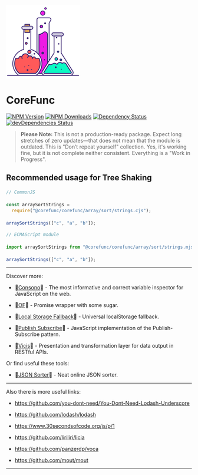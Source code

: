 ![CoreFunc](docs/img/logo_200.png?raw=true "CoreFunc")

# CoreFunc

[![NPM Version](https://img.shields.io/npm/v/@corefunc/corefunc.svg?style=flat)]()
[![NPM Downloads](https://img.shields.io/npm/dt/@corefunc/corefunc.svg?style=flat)]()
[![Dependency Status](https://david-dm.org/@corefunc/corefunc.svg)](https://david-dm.org/@corefunc/corefunc)
[![devDependencies Status](https://david-dm.org/@corefunc/corefunc/dev-status.svg)](https://david-dm.org/@corefunc/corefunc?type=dev)

> **Please Note:** This is not a production-ready package. Expect long stretches of zero updates—that does not mean that the module is outdated. This is "Don’t repeat yourself" collection. Yes, it's working fine, but it is not complete neither consistent. Everything is a "Work in Progress".

## Recommended usage for Tree Shaking

```javascript
// CommonJS

const arraySortStrings =
  require("@corefunc/corefunc/array/sort/strings.cjs");

arraySortStrings(["c", "a", "b"]);
```

```javascript
// ECMAScript module

import arraySortStrings from "@corefunc/corefunc/array/sort/strings.mjs";

arraySortStrings(["c", "a", "b"]);
```

---

Discover more:

-   🔎[Consono](https://consono.js.org)🔎 -
The most informative and correct variable inspector for JavaScript on the web.

-   🌠[OF](https://of.js.org)🌠 - Promise wrapper with some sugar.

-   🔩[Local Storage Fallback](https://github.com/r37r0m0d3l/fallback-local-storage)🔩 -
Universal localStorage fallback.

-   🔄[Publish Subscribe](https://publish-subscribe.js.org)🔄 -
JavaScript implementation of the Publish-Subscribe pattern.

-   🧰[Vicis](https://vicis.js.org)🧰 - Presentation and transformation layer for data output in RESTful APIs.

Or find useful these tools:

-   🧾[JSON Sorter](https://r37r0m0d3l.github.io/json_sort)🧾 - Neat online JSON sorter.

---

Also there is more useful links:

-   https://github.com/you-dont-need/You-Dont-Need-Lodash-Underscore

-   https://github.com/lodash/lodash

-   https://www.30secondsofcode.org/js/p/1

-   https://github.com/liriliri/licia

-   https://github.com/panzerdp/voca

-   https://github.com/mout/mout

---
